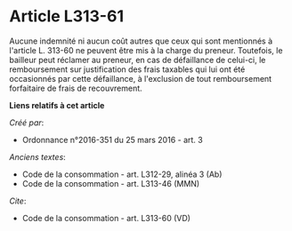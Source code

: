 # Article L313-61

Aucune indemnité ni aucun coût autres que ceux qui sont mentionnés à l'article L. 313-60 ne peuvent être mis à la charge du
preneur. Toutefois, le bailleur peut réclamer au preneur, en cas de défaillance de celui-ci, le remboursement sur
justification des frais taxables qui lui ont été occasionnés par cette défaillance, à l'exclusion de tout remboursement
forfaitaire de frais de recouvrement.

**Liens relatifs à cet article**

_Créé par_:

  - Ordonnance n°2016-351 du 25 mars 2016 - art. 3

_Anciens textes_:

  - Code de la consommation - art. L312-29, alinéa 3 (Ab)
  - Code de la consommation - art. L313-46 (MMN)

_Cite_:

  - Code de la consommation - art. L313-60 (VD)
